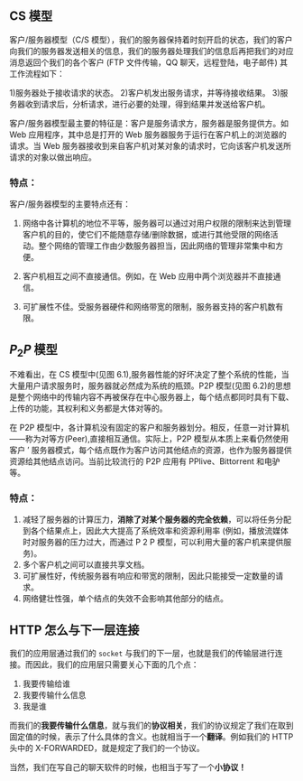 ## CS 模型
客户/服务器模型（C/S 模型），我们的服务器保持着时刻开启的状态，我们的客户向我们的服务器发送相关的信息，我们的服务器处理我们的信息后再把我们的对应消息返回个我们的各个客户 (FTP 文件传输，QQ 聊天，远程登陆，电子邮件)
其工作流程如下：

1)服务器处于接收请求的状态。
2)客户机发出服务请求，并等待接收结果。
3)服务器收到请求后，分析请求，进行必要的处理，得到结果并发送给客户机。

客户/服务器模型最主要的特征是：客户是服务请求方，服务器是服务提供方。如 Web 应用程序，其中总是打开的 Web 服务器服务于运行在客户机上的浏览器的请求。当 Web 服务器接收到来自客户机对某对象的请求时，它向该客户机发送所请求的对象以做出响应。

### 特点：
客户/服务器模型的主要特点还有：
1) 网络中各计算机的地位不平等，服务器可以通过对用户权限的限制来达到管理客户机的目的，使它们不能随意存储/删除数据，或进行其他受限的网络活动。整个网络的管理工作由少数服务器担当，因此网络的管理非常集中和方便。

2) 客户机相互之间不直接通信。例如，在 Web 应用中两个浏览器并不直接通信。

3) 可扩展性不佳。受服务器硬件和网络带宽的限制，服务器支持的客户机数有限。

## $P_{2}P$ 模型
不难看出，在 CS 模型中(见图 6.1),服务器性能的好坏决定了整个系统的性能，当大量用户请求服务时，服务器就必然成为系统的瓶颈。P2P 模型(见图 6.2)的思想是整个网络中的传输内容不再被保存在中心服务器上，每个结点都同时具有下载、上传的功能，其权利和义务都是大体对等的。

在 P2P 模型中，各计算机没有固定的客户和服务器划分。相反，任意一对计算机——称为对等方(Peer),直接相互通信。实际上，P2P 模型从本质上来看仍然使用客户 $\prime$ 服务器模式，每个结点既作为客户访问其他结点的资源，也作为服务器提供资源给其他结点访问。当前比较流行的 P2P 应用有 PPlive、Bittorrent 和电驴等。

### 特点：
1) 减轻了服务器的计算压力，**消除了对某个服务器的完全依赖**，可以将任务分配到各个结果点上，因此大大提高了系统效率和资源利用率 (例如，播放流媒体时对服务器的压力过大，而通过 P 2 P 模型，可以利用大量的客户机来提供服务)。
2) 多个客户机之间可以直接共享文档。
3) 可扩展性好，传统服务器有响应和带宽的限制，因此只能接受一定数量的请求。
4) 网络健壮性强，单个结点的失效不会影响其他部分的结点。

## HTTP 怎么与下一层连接
我们的应用层通过我们的 `socket` 与我们的下一层，也就是我们的传输层进行连接。而因此，我们的应用层只需要关心下面的几个点：
1. 我要传输给谁
2. 我要传输什么信息
3. 我是谁

而我们的**我要传输什么信息**，就与我们的**协议相关**，我们的协议规定了我们在取到固定值的时候，表示了什么具体的含义。也就相当于一个**翻译**。例如我们的 HTTP 头中的 X-FORWARDED，就是规定了我们的一个协议。

当然，我们在写自己的聊天软件的时候，也相当于写了一个**小协议！**
